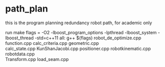 path_plan
=========
this is the program planning redundancy robot path, for academic only

run make
flags = -O2 -lboost_program_options -lpthread -lboost_system -lboost_thread -std=c++11
all:
	g++ $(flags) robot_de_optimize.cpp function.cpp calc_criteria.cpp geometric.cpp \
	calc_state.cpp KunShanJacobi.cpp positioner.cpp robotkinematic.cpp robotdata.cpp \
	Transform.cpp load_seam.cpp
